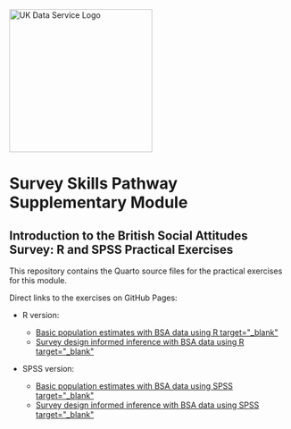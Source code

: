 <img src="pics/UKDS_Logos_Col_Grey_300dpi.png" alt="UK Data Service Logo" style="width:256px;"/>

# Survey Skills Pathway Supplementary Module

## Introduction to the British Social Attitudes Survey: R and SPSS Practical Exercises

This repository contains the Quarto source files for the practical exercises for this module.

Direct links to the exercises on GitHub Pages:

- R version:

  - <a href="https://ukdataserviceopen.github.io/Introduction_to_the_BSA/Population estimates using the BSAS with R.html">Basic population estimates with BSA data using R target="_blank"</a>
  - <a href="https://ukdataserviceopen.github.io/Introduction_to_the_BSA/infer_w_survey_design_usingR.html">Survey design informed inference with BSA data using R target="_blank"</a>

- SPSS version:

  - <a href="https://ukdataserviceopen.github.io/Introduction_to_the_BSA/Pop_estimates_using_the_BSAS_and_SPSS.html">Basic population estimates with BSA data using SPSS target="_blank"</a>
  - <a href="https://ukdataserviceopen.github.io/Introduction_to_the_BSA/infer_w_survey_design_usingSPSS.html"> Survey design informed inference with BSA data using SPSS target="_blank"</a>
